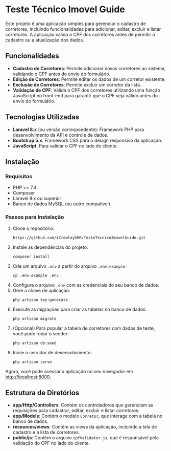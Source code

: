 # Teste Técnico Imovel Guide

Este projeto é uma aplicação simples para gerenciar o cadastro de corretores, incluindo funcionalidades para adicionar, editar, excluir e listar corretores. A aplicação valida o CPF dos corretores antes de permitir o cadastro ou a atualização dos dados.

## Funcionalidades
- **Cadastro de Corretores**: Permite adicionar novos corretores ao sistema, validando o CPF antes do envio do formulário.
- **Edição de Corretores**: Permite editar os dados de um corretor existente.
- **Exclusão de Corretores**: Permite excluir um corretor da lista.
- **Validação de CPF**: Valida o CPF dos corretores utilizando uma função JavaScript no front-end para garantir que o CPF seja válido antes do envio do formulário.

## Tecnologias Utilizadas
- **Laravel 8.x** (ou versão correspondente): Framework PHP para desenvolvimento da API e controle de dados.
- **Bootstrap 5.x**: Framework CSS para o design responsivo da aplicação.
- **JavaScript**: Para validar o CPF no lado do cliente.

## Instalação

### Requisitos
- PHP >= 7.4
- Composer
- Laravel 8.x ou superior
- Banco de dados MySQL (ou outro compatível)

### Passos para Instalação
1. Clone o repositório:
    ```
    https://github.com/iCrowleySHR/TesteTecnicoImovelGuide.git
    ```
2. Instale as dependências do projeto:
    ```
    composer install
    ```
3. Crie um arquivo `.env` a partir do arquivo `.env.example`:
    ```
    cp .env.example .env
    ```
4. Configure o arquivo `.env` com as credenciais do seu banco de dados.
5. Gere a chave de aplicação:
    ```
    php artisan key:generate
    ```
6. Execute as migrações para criar as tabelas no banco de dados:
    ```
    php artisan migrate
    ```
7. (Opcional) Para popular a tabela de corretores com dados de teste, você pode rodar o seeder:
    ```
    php artisan db:seed
    ```
8. Inicie o servidor de desenvolvimento:
    ```
    php artisan serve
    ```

Agora, você pode acessar a aplicação no seu navegador em [http://localhost:8000](http://localhost:8000).

## Estrutura de Diretórios
- **app/Http/Controllers**: Contém os controladores que gerenciam as requisições para cadastrar, editar, excluir e listar corretores.
- **app/Models**: Contém o modelo `Corretor`, que interage com a tabela no banco de dados.
- **resources/views**: Contém as views da aplicação, incluindo a tela de cadastro e a lista de corretores.
- **public/js**: Contém o arquivo `cpfValidator.js`, que é responsável pela validação do CPF no lado do cliente.
